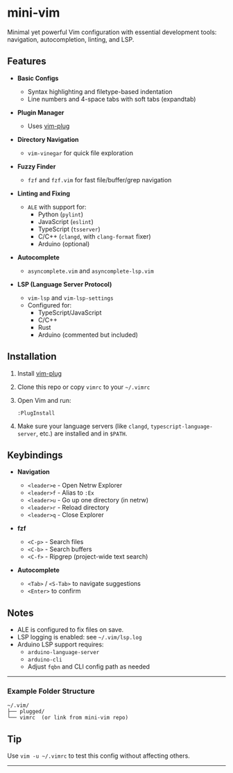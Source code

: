 # mini-vim

Minimal yet powerful Vim configuration with essential development tools: navigation, autocompletion, linting, and LSP.

## Features

- **Basic Configs**
  - Syntax highlighting and filetype-based indentation
  - Line numbers and 4-space tabs with soft tabs (expandtab)

- **Plugin Manager**
  - Uses [vim-plug](https://github.com/junegunn/vim-plug)

- **Directory Navigation**
  - `vim-vinegar` for quick file exploration

- **Fuzzy Finder**
  - `fzf` and `fzf.vim` for fast file/buffer/grep navigation

- **Linting and Fixing**
  - `ALE` with support for:
    - Python (`pylint`)
    - JavaScript (`eslint`)
    - TypeScript (`tsserver`)
    - C/C++ (`clangd`, with `clang-format` fixer)
    - Arduino (optional)

- **Autocomplete**
  - `asyncomplete.vim` and `asyncomplete-lsp.vim`

- **LSP (Language Server Protocol)**
  - `vim-lsp` and `vim-lsp-settings`
  - Configured for:
    - TypeScript/JavaScript
    - C/C++
    - Rust
    - Arduino (commented but included)

## Installation

1. Install [vim-plug](https://github.com/junegunn/vim-plug)
2. Clone this repo or copy `vimrc` to your `~/.vimrc`
3. Open Vim and run:

   ```vim
   :PlugInstall
   ```

4. Make sure your language servers (like `clangd`, `typescript-language-server`, etc.) are installed and in `$PATH`.

## Keybindings

- **Navigation**
  - `<leader>e` - Open Netrw Explorer
  - `<leader>f` - Alias to `:Ex`
  - `<leader>u` - Go up one directory (in netrw)
  - `<leader>r` - Reload directory
  - `<leader>q` - Close Explorer

- **fzf**
  - `<C-p>` - Search files
  - `<C-b>` - Search buffers
  - `<C-f>` - Ripgrep (project-wide text search)

- **Autocomplete**
  - `<Tab>` / `<S-Tab>` to navigate suggestions
  - `<Enter>` to confirm

## Notes

- ALE is configured to fix files on save.
- LSP logging is enabled: see `~/.vim/lsp.log`
- Arduino LSP support requires:
  - `arduino-language-server`
  - `arduino-cli`
  - Adjust `fqbn` and CLI config path as needed

---

### Example Folder Structure

```
~/.vim/
├── plugged/
└── vimrc  (or link from mini-vim repo)
```

## Tip

Use `vim -u ~/.vimrc` to test this config without affecting others.

---
